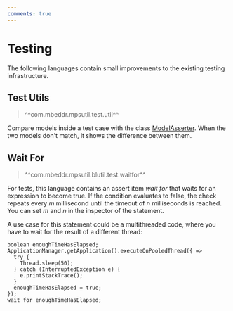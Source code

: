 ```yaml
---
comments: true
---
```


# Testing

The following languages contain small improvements to the existing testing infrastructure.

## Test Utils

> ^^com.mbeddr.mpsutil.test.util^^

Compare models inside a test case with the class [ModelAsserter](http://127.0.0.1:63320/node?ref=fdfc256f-c0b4-4ea1-9ada-e6e752358eb7%2Fr%3Ac8a1c63c-511b-4685-8f66-17b348dd5cb3%28com.mbeddr.mpsutil.test.util%2Fcom.mbeddr.mpsutil.test.util%29%2F4319749102859030414). When the two models don't match, it shows the difference between them.

## Wait For

> ^^com.mbeddr.mpsutil.blutil.test.waitfor^^

For tests, this language contains an assert item *wait for* that waits for an expression to become true. If the condition
evaluates to false, the check repeats every *m* millisecond until the timeout of *n* milliseconds is reached. You can set
*m* and *n* in the inspector of the statement.

A use case for this statement could be a multithreaded code, where you have to wait for the result of a different thread:

```
boolean enoughTimeHasElapsed; 
ApplicationManager.getApplication().executeOnPooledThread({ => 
  try { 
    Thread.sleep(50); 
  } catch (InterruptedException e) { 
    e.printStackTrace(); 
  } 
  enoughTimeHasElapsed = true; 
}); 
wait for enoughTimeHasElapsed;
```

